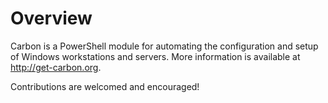 # Overview

Carbon is a PowerShell module for automating the configuration and setup of Windows workstations and servers. More information is available at http://get-carbon.org.

Contributions are welcomed and encouraged!